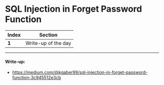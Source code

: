 # SQL Injection in Forget Password Function

Index | Section
--- | ---
**1** | Write-up of the day

___


#### Write-up: 

* https://medium.com/@kgaber99/sql-injection-in-forget-password-function-3c945512e3cb
